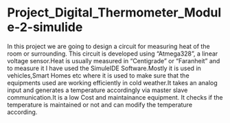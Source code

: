 
# Project_Digital_Thermometer_Module-2-simulide



In this project we are going to design a circuit for measuring heat of the room or surrounding. This circuit is developed using “Atmega328”, a linear voltage sensor.Heat is usually measured in “Centigrade” or “Faranheit” and to measure it I have used the SimuleIDE Software.Mostly it is used in vehicles,Smart Homes etc where it is used to make sure that the equipments used are working efficiently in cold weather.It takes an analog input and generates a temperature accordingly via master slave communication.It is a low Cost and maintainance equipment. It checks if the temperature is maintained or not and can modify the temperature according.